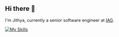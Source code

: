 ## Hi there 👋

<!--
**jithyan/jithyan** is a ✨ _special_ ✨ repository because its `README.md` (this file) appears on your GitHub profile.

Here are some ideas to get you started:

- 🔭 I’m currently working on ...
- 🌱 I’m currently learning ...
- 👯 I’m looking to collaborate on ...
- 🤔 I’m looking for help with ...
- 💬 Ask me about ...
- 📫 How to reach me: ...
- 😄 Pronouns: ...
- ⚡ Fun fact: ...
-->

I'm Jithya, currently a senior software engineer at [IAG](https://www.iag.com.au/about-us).

[![My Skills](https://skillicons.dev/icons?i=aws,gcp,azure,react,vue,flutter&perline=3)](https://skillicons.dev)
